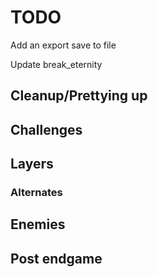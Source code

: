 # TODO #

Add an export save to file

Update break_eternity

## Cleanup/Prettying up ##

## Challenges ##

## Layers ##

### Alternates ###

## Enemies ##

## Post endgame ##
